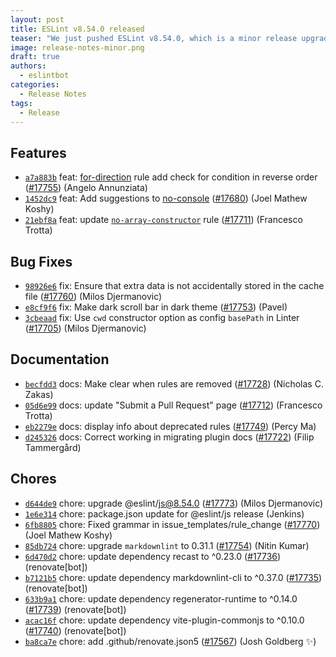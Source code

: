 ```yaml
---
layout: post
title: ESLint v8.54.0 released
teaser: "We just pushed ESLint v8.54.0, which is a minor release upgrade of ESLint. This release adds some new features and fixes several bugs found in the previous release."
image: release-notes-minor.png
draft: true
authors:
  - eslintbot
categories:
  - Release Notes
tags:
  - Release
---
```









## Features


* [`a7a883b`](https://github.com/eslint/eslint/commit/a7a883bd6ba4f140b60cbbb2be5b53d750f6c8db) feat: [for-direction](/docs/rules/for-direction) rule add check for condition in reverse order ([#17755](https://github.com/eslint/eslint/issues/17755)) (Angelo Annunziata)
* [`1452dc9`](https://github.com/eslint/eslint/commit/1452dc9f12c45c05d7c569f737221f0d988ecef1) feat: Add suggestions to [no-console](/docs/rules/no-console) ([#17680](https://github.com/eslint/eslint/issues/17680)) (Joel Mathew Koshy)
* [`21ebf8a`](https://github.com/eslint/eslint/commit/21ebf8a811be9f4b009cf70a10be5062d4fdc736) feat: update [`no-array-constructor`](/docs/rules/no-array-constructor) rule ([#17711](https://github.com/eslint/eslint/issues/17711)) (Francesco Trotta)






## Bug Fixes


* [`98926e6`](https://github.com/eslint/eslint/commit/98926e6e7323e5dd12a9f016cb558144296665af) fix: Ensure that extra data is not accidentally stored in the cache file ([#17760](https://github.com/eslint/eslint/issues/17760)) (Milos Djermanovic)
* [`e8cf9f6`](https://github.com/eslint/eslint/commit/e8cf9f6a524332293f8b2c90a2db4a532e47d919) fix: Make dark scroll bar in dark theme ([#17753](https://github.com/eslint/eslint/issues/17753)) (Pavel)
* [`3cbeaad`](https://github.com/eslint/eslint/commit/3cbeaad7b943c153937ce34365cec2c406f2b98b) fix: Use `cwd` constructor option as config `basePath` in Linter ([#17705](https://github.com/eslint/eslint/issues/17705)) (Milos Djermanovic)




## Documentation


* [`becfdd3`](https://github.com/eslint/eslint/commit/becfdd39b25d795e56c9a13eb3e77af6b9c86e8a) docs: Make clear when rules are removed ([#17728](https://github.com/eslint/eslint/issues/17728)) (Nicholas C. Zakas)
* [`05d6e99`](https://github.com/eslint/eslint/commit/05d6e99153ed6d94eb30f46c57609371918a41f3) docs: update "Submit a Pull Request" page ([#17712](https://github.com/eslint/eslint/issues/17712)) (Francesco Trotta)
* [`eb2279e`](https://github.com/eslint/eslint/commit/eb2279e5148cee8fdea7dae614f4f8af7a2d06c3) docs: display info about deprecated rules ([#17749](https://github.com/eslint/eslint/issues/17749)) (Percy Ma)
* [`d245326`](https://github.com/eslint/eslint/commit/d24532601e64714ac5d08507e05aa5c14ecd1d5a) docs: Correct working in migrating plugin docs ([#17722](https://github.com/eslint/eslint/issues/17722)) (Filip Tammergård)








## Chores


* [`d644de9`](https://github.com/eslint/eslint/commit/d644de9a4b593b565617303a095bc9aa69e7b768) chore: upgrade @eslint/js@8.54.0 ([#17773](https://github.com/eslint/eslint/issues/17773)) (Milos Djermanovic)
* [`1e6e314`](https://github.com/eslint/eslint/commit/1e6e31415cc429a3a9fc64b2ec03df0e0ec0c91b) chore: package.json update for @eslint/js release (Jenkins)
* [`6fb8805`](https://github.com/eslint/eslint/commit/6fb8805310afe7476d6c404f172177a6d15fcf11) chore: Fixed grammar in issue_templates/rule_change ([#17770](https://github.com/eslint/eslint/issues/17770)) (Joel Mathew Koshy)
* [`85db724`](https://github.com/eslint/eslint/commit/85db7243ddb8706ed60ab64a7ddf604d0d7de493) chore: upgrade `markdownlint` to 0.31.1 ([#17754](https://github.com/eslint/eslint/issues/17754)) (Nitin Kumar)
* [`6d470d2`](https://github.com/eslint/eslint/commit/6d470d2e74535761bd56dcb1c021b463ef9e8a9c) chore: update dependency recast to ^0.23.0 ([#17736](https://github.com/eslint/eslint/issues/17736)) (renovate[bot])
* [`b7121b5`](https://github.com/eslint/eslint/commit/b7121b590d578c9c9b38ee481313317f30e54817) chore: update dependency markdownlint-cli to ^0.37.0 ([#17735](https://github.com/eslint/eslint/issues/17735)) (renovate[bot])
* [`633b9a1`](https://github.com/eslint/eslint/commit/633b9a19752b6a22ab4d6c824f27a75ac0e4151b) chore: update dependency regenerator-runtime to ^0.14.0 ([#17739](https://github.com/eslint/eslint/issues/17739)) (renovate[bot])
* [`acac16f`](https://github.com/eslint/eslint/commit/acac16fdf8540f7ba86cf637e3c1b253bd35a268) chore: update dependency vite-plugin-commonjs to ^0.10.0 ([#17740](https://github.com/eslint/eslint/issues/17740)) (renovate[bot])
* [`ba8ca7e`](https://github.com/eslint/eslint/commit/ba8ca7e3debcba68ee7015b9221cf5acd7870206) chore: add .github/renovate.json5 ([#17567](https://github.com/eslint/eslint/issues/17567)) (Josh Goldberg ✨)


